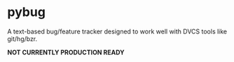 pybug
=====

A text-based bug/feature tracker designed to work well with DVCS tools like git/hg/bzr.

**NOT CURRENTLY PRODUCTION READY**

